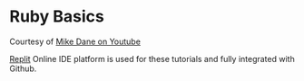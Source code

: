 # Ruby Basics

Courtesy of [Mike Dane on Youtube](https://www.youtube.com/watch?v=CIe1DxrSrhs&list=PLLAZ4kZ9dFpO90iMas70Tt4_wYjhLGkya&index=2)

[Replit](https://replit.com/) Online IDE platform is used for these tutorials and fully integrated with Github.
